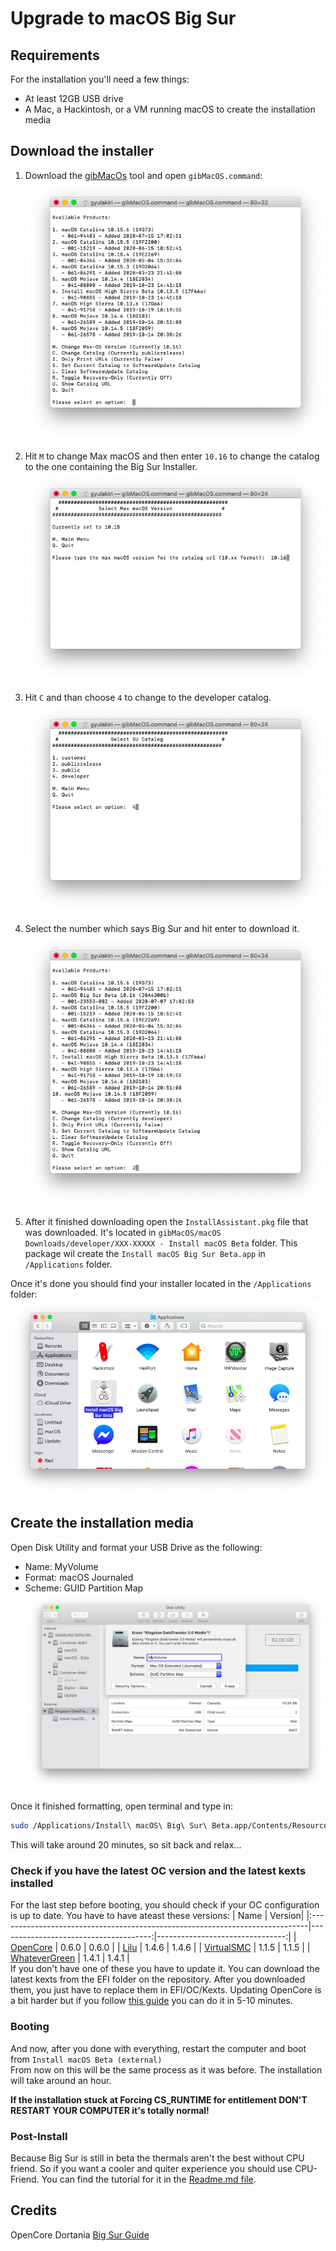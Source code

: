 # Upgrade to macOS Big Sur

## Requirements
For the installation you'll need a few things:  
* At least 12GB USB drive
* A Mac, a Hackintosh, or a VM running macOS to create the installation media


## Download the installer
1. Download the [gibMacOs](https://github.com/corpnewt/gibMacOS) tool and open `gibMacOS.command`:  
![](/Images/BigSurInstallation1.png)

2. Hit `M` to change Max macOS and then enter `10.16` to change the catalog to the one containing the Big Sur Installer.  
![](/Images/BigSurInstallation2.png)

3. Hit `C` and than choose `4` to change to the developer catalog.  
![](/Images/BigSurInstallation3.png)

4. Select the number which says Big Sur and hit enter to download it.  
![](/Images/BigSurInstallation4.png)

5. After it finished downloading open the `InstallAssistant.pkg` file that was downloaded. It's located in `gibMacOS/macOS Downloads/developer/XXX-XXXXX - Install macOS Beta` folder. This package wil create the `Install macOS Big Sur Beta.app` in `/Applications` folder.  


Once it's done you should find your installer located in the `/Applications` folder:  
![](/Images/BigSurInstallation5.png)

## Create the installation media
Open Disk Utility and format your USB Drive as the following: 
* Name: MyVolume
* Format: macOS Journaled
* Scheme: GUID Partition Map  
![](/Images/BigSurInstallation6.png)

Once it finished formatting, open terminal and type in:  

```sh
sudo /Applications/Install\ macOS\ Big\ Sur\ Beta.app/Contents/Resources/createinstallmedia --volume /Volumes/MyVolume
```

This will take around 20 minutes, so sit back and relax...

### Check if you have the latest OC version and the latest kexts installed
For the last step before booting, you should check if your OC configuration is up to date.
You have to have ateast these versions: 
| Name                                                                      | Version|
|:-----------------------------------------------------------------------------|--------------------------------------:|--------------------------------:|
| [OpenCore](https://github.com/acidanthera/OpenCorePkg/releases)              | 0.6.0                                 | 0.6.0                           |
| [Lilu](https://github.com/acidanthera/Lilu/releases)                         | 1.4.6                                 | 1.4.6                           |
| [VirtualSMC](https://github.com/acidanthera/VirtualSMC/releases)             | 1.1.5                                 | 1.1.5                           |
| [WhateverGreen](https://github.com/acidanthera/WhateverGreen/releases)       | 1.4.1                                 | 1.4.1                           |  
If you don't have one of these you have to update it. You can download the latest kexts from the EFI folder on the repository. After you downloaded them, you just have to replace them in EFI/OC/Kexts. Updating OpenCore is a bit harder but if you follow [this guide](https://dortania.github.io/OpenCore-Post-Install/universal/update.html) you can do it in 5-10 minutes.



### Booting
And now, after you done with everything, restart the computer and boot from `Install macOS Beta (external)`  
From now on this will be the same process as it was before. The installation will take around an hour.

**If the installation stuck at Forcing CS_RUNTIME for entitlement DON'T RESTART YOUR COMPUTER it's totally normal!**

### Post-Install
Because Big Sur is still in beta the thermals aren't the best without CPU friend. So if you want a cooler and quiter experience you should use CPU-Friend. You can find the tutorial for it in the [Readme.md file](../README.MD).

## Credits
OpenCore Dortania [Big Sur Guide](https://dortania.github.io/OpenCore-Install-Guide/extras/big-sur/)
